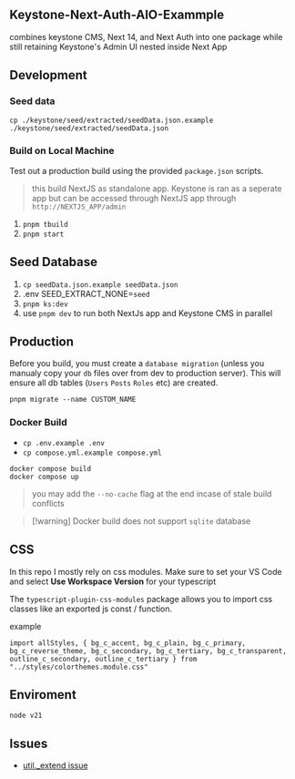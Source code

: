 ## Keystone-Next-Auth-AIO-Exammple
combines keystone CMS, Next 14, and Next Auth into one package while still retaining Keystone's Admin UI nested inside Next App

## Development 
### Seed data
`cp ./keystone/seed/extracted/seedData.json.example ./keystone/seed/extracted/seedData.json`
### Build on Local Machine
Test out a production build using the provided `package.json` scripts.

> this build NextJS as standalone app. Keystone is ran as a seperate app but can be accessed through NextJS app through `http://NEXTJS_APP/admin`

1. `pnpm tbuild` 
2. `pnpm start`

## Seed Database
1. `cp seedData.json.example seedData.json`
2. .env SEED_EXTRACT_NONE=`seed`
3. `pnpm ks:dev`
4. use `pnpm dev` to run both NextJs app and Keystone CMS in parallel

## Production
Before you build, you must create a `database migration` (unless you manualy copy your `db` files over from dev to production server). This will ensure all db tables (`Users` `Posts` `Roles` etc) are created.

```shell
pnpm migrate --name CUSTOM_NAME
```

### Docker Build
- `cp .env.example .env`
- `cp compose.yml.example compose.yml`

```shell
docker compose build 
docker compose up
```

> you may add the `--no-cache` flag at the end incase of stale build conflicts

> [!warning] Docker build does not support `sqlite` database

## CSS
In this repo I mostly rely on css modules. Make sure to set your VS Code and select **Use Workspace Version** for your typescript

The `typescript-plugin-css-modules` package allows you to import css classes like an exported js const / function.

example
```tsx
import allStyles, { bg_c_accent, bg_c_plain, bg_c_primary, bg_c_reverse_theme, bg_c_secondary, bg_c_tertiary, bg_c_transparent, outline_c_secondary, outline_c_tertiary } from "../styles/colorthemes.module.css"
```

## Enviroment 
```
node v21
```

## Issues
- [util._extend issue](https://github.com/vercel/next.js/issues/71374)